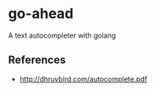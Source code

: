 # go-ahead
A text autocompleter with golang


## References

- http://dhruvbird.com/autocomplete.pdf
